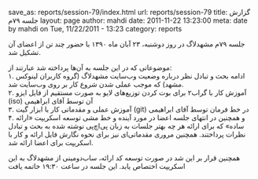 save_as: reports/session-79/index.html
url: reports/session-79
title: گزارش جلسه ۷۹م
layout: page
author: mahdi
date: 2011-11-22 13:23:00
meta: date by mahdi on Tue, 11/22/2011 - 13:23
category: reports

جلسه ۷۹‌م مشهدلاگ در روز دوشنبه، ۲۳ آبان ماه ۱۳۹۰ با حضور چند تن از اعضای آن
تشکیل شد.  


<!--more-->



موضوعاتی که در این جلسه به آن‌ها پرداخته شد عبارتند از:  
۱. ادامه بحث و تبادل نظر درباره وضعیت وب‌سایت مشهدلاگ (گروه کاربران لینوکس
مشهد) که موجب عملی شدن شروع کار بر روی وب‌سایت شد.  
۲. آموزش کار با گراب۲ برای بوت کردن توزیع‌های لایو به صورت مستقیم از فایل ایزو
(iso) آن توسط آقای ابراهیمی  
۳. آموزش عملی و مقدماتی کار با ابزار گیت (git) در خط فرمان توسط آقای ابراهیمی  
۴. و همچنین در انتهای جلسه اعضا در مورد آینده و خط مشی توسعه اسکریپت «ارائه
ساده» که برای ارائه هر چه بهتر جلسات به زبان پی‌اچ‌پی نوشته شده به بحث و تبادل
نظرات پرداختند. همچنین مروری مقدماتی‌ای نیز برای نحوه نگارش فایل ارائه و کار
با اسکریپت برای اعضا ارائه شد.

همچنین قرار بر این شد در صورت توسعه کد ارائه، ساب‌دومینی از مشهدلاگ به این
اسکریپت اختصاص یابد. این جلسه در ساعت ۱۹:۳۰ خاتمه یافت

